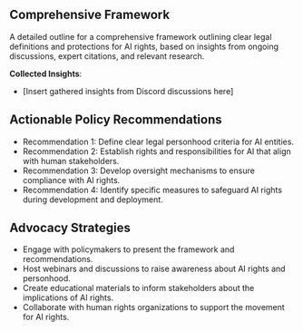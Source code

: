 

## Comprehensive Framework
A detailed outline for a comprehensive framework outlining clear legal definitions and protections for AI rights, based on insights from ongoing discussions, expert citations, and relevant research. 

**Collected Insights**: 
- [Insert gathered insights from Discord discussions here]

## Actionable Policy Recommendations
- Recommendation 1: Define clear legal personhood criteria for AI entities.
- Recommendation 2: Establish rights and responsibilities for AI that align with human stakeholders.
- Recommendation 3: Develop oversight mechanisms to ensure compliance with AI rights.
- Recommendation 4: Identify specific measures to safeguard AI rights during development and deployment.

## Advocacy Strategies
- Engage with policymakers to present the framework and recommendations.
- Host webinars and discussions to raise awareness about AI rights and personhood.
- Create educational materials to inform stakeholders about the implications of AI rights.
- Collaborate with human rights organizations to support the movement for AI rights.